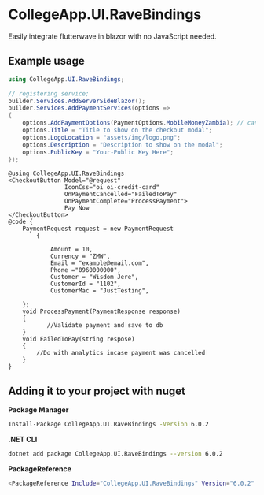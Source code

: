 # CollegeApp.UI.RaveBindings

Easily integrate flutterwave in blazor with no JavaScript needed.
## Example usage
```csharp
using CollegeApp.UI.RaveBindings;

// registering service;
builder.Services.AddServerSideBlazor();
builder.Services.AddPaymentServices(options =>
{
    options.AddPaymentOptions(PaymentOptions.MobileMoneyZambia); // can add multiple payment methods
    options.Title = "Title to show on the checkout modal";
    options.LogoLocation = "assets/img/logo.png";
    options.Description = "Description to show on the modal";
    options.PublicKey = "Your-Public Key Here";
});

```
```razor
@using CollegeApp.UI.RaveBindings
<CheckoutButton Model="@request" 
				IconCss="oi oi-credit-card" 
				OnPaymentCancelled="FailedToPay" 
				OnPaymentComplete="ProcessPayment">
				Pay Now
</CheckoutButton>
@code {
    PaymentRequest request = new PaymentRequest
        {

            Amount = 10,
            Currency = "ZMW",
            Email = "example@email.com",
            Phone ="0960000000",
            Customer = "Wisdom Jere",
            CustomerId = "1102",
            CustomerMac = "JustTesting",

    };
    void ProcessPayment(PaymentResponse response)
    {
           //Validate payment and save to db
    }
    void FailedToPay(string respose)
    {
        //Do with analytics incase payment was cancelled
    }
}
```
## Adding it to your project with nuget

**Package Manager**

```sh
Install-Package CollegeApp.UI.RaveBindings -Version 6.0.2
```

**.NET CLI**

```sh
dotnet add package CollegeApp.UI.RaveBindings --version 6.0.2
```
**PackageReference**

```sh
<PackageReference Include="CollegeApp.UI.RaveBindings" Version="6.0.2" />
```
